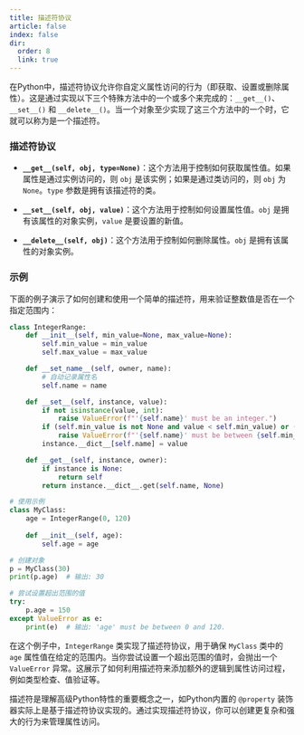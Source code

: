 ```yaml
---
title: 描述符协议
article: false
index: false
dir:
  order: 8
  link: true
---
```




在Python中，描述符协议允许你自定义属性访问的行为（即获取、设置或删除属性）。这是通过实现以下三个特殊方法中的一个或多个来完成的：`__get__()`、`__set__()` 和 `__delete__()`。当一个对象至少实现了这三个方法中的一个时，它就可以称为是一个描述符。

### 描述符协议

- **`__get__(self, obj, type=None)`**：这个方法用于控制如何获取属性值。如果属性是通过实例访问的，则 `obj` 是该实例；如果是通过类访问的，则 `obj` 为 `None`。`type` 参数是拥有该描述符的类。
  
- **`__set__(self, obj, value)`**：这个方法用于控制如何设置属性值。`obj` 是拥有该属性的对象实例，`value` 是要设置的新值。
  
- **`__delete__(self, obj)`**：这个方法用于控制如何删除属性。`obj` 是拥有该属性的对象实例。

### 示例

下面的例子演示了如何创建和使用一个简单的描述符，用来验证整数值是否在一个指定范围内：

```python
class IntegerRange:
    def __init__(self, min_value=None, max_value=None):
        self.min_value = min_value
        self.max_value = max_value

    def __set_name__(self, owner, name):
        # 自动记录属性名
        self.name = name

    def __set__(self, instance, value):
        if not isinstance(value, int):
            raise ValueError(f"'{self.name}' must be an integer.")
        if (self.min_value is not None and value < self.min_value) or (self.max_value is not None and value > self.max_value):
            raise ValueError(f"'{self.name}' must be between {self.min_value} and {self.max_value}.")
        instance.__dict__[self.name] = value

    def __get__(self, instance, owner):
        if instance is None:
            return self
        return instance.__dict__.get(self.name, None)

# 使用示例
class MyClass:
    age = IntegerRange(0, 120)
    
    def __init__(self, age):
        self.age = age

# 创建对象
p = MyClass(30)
print(p.age)  # 输出: 30

# 尝试设置超出范围的值
try:
    p.age = 150
except ValueError as e:
    print(e)  # 输出: 'age' must be between 0 and 120.
```

在这个例子中，`IntegerRange` 类实现了描述符协议，用于确保 `MyClass` 类中的 `age` 属性值在给定的范围内。当你尝试设置一个超出范围的值时，会抛出一个 `ValueError` 异常。这展示了如何利用描述符来添加额外的逻辑到属性访问过程，例如类型检查、值验证等。

描述符是理解高级Python特性的重要概念之一，如Python内置的 `@property` 装饰器实际上是基于描述符协议实现的。通过实现描述符协议，你可以创建更复杂和强大的行为来管理属性访问。
